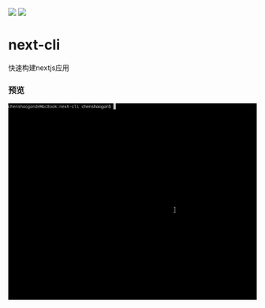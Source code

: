 ![](https://img.shields.io/travis/tccsg/next-cli.svg?style=flat-square)
![](https://img.shields.io/github/license/tccsg/next-cli.svg?style=flat-square)

# next-cli
快速构建nextjs应用

### 预览
![预览](/images/next-cli-demo.gif)